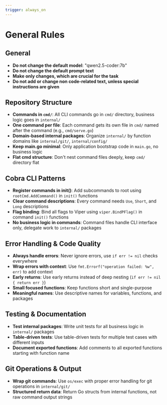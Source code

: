 ```yaml
---
trigger: always_on
---
```


# General Rules

## General

- **Do not change the default model**: "qwen2.5-coder:7b"
- **Do not change the default prompt text**
- **Make only changes, which are crucial for the task**
- **Do not add or change non code-related text, unless special instructions are given**

## Repository Structure

- **Commands in `cmd/`**: All CLI commands go in `cmd/` directory, business logic goes in `internal/`
- **One command per file**: Each command gets its own file in `cmd/` named after the command (e.g., `cmd/serve.go`)
- **Domain-based internal packages**: Organize `internal/` by function domains like `internal/git/`, `internal/config/`
- **Keep main.go minimal**: Only application bootstrap code in `main.go`, no business logic
- **Flat cmd structure**: Don't nest command files deeply, keep `cmd/` directory flat

## Cobra CLI Patterns

- **Register commands in init()**: Add subcommands to root using `rootCmd.AddCommand()` in `init()` functions
- **Clear command descriptions**: Every command needs `Use`, `Short`, and `Long` descriptions
- **Flag binding**: Bind all flags to Viper using `viper.BindPFlag()` in command `init()` functions
- **No business logic in commands**: Command files handle CLI interface only, delegate work to `internal/` packages

## Error Handling & Code Quality

- **Always handle errors**: Never ignore errors, use `if err != nil` checks everywhere
- **Wrap errors with context**: Use `fmt.Errorf("operation failed: %w", err)` to add context
- **Early returns**: Use early returns instead of deep nesting (`if err != nil { return err }`)
- **Small focused functions**: Keep functions short and single-purpose
- **Meaningful names**: Use descriptive names for variables, functions, and packages

## Testing & Documentation

- **Test internal packages**: Write unit tests for all business logic in `internal/` packages
- **Table-driven tests**: Use table-driven tests for multiple test cases with different inputs
- **Document exported functions**: Add comments to all exported functions starting with function name

## Git Operations & Output

- **Wrap git commands**: Use `os/exec` with proper error handling for git operations in `internal/git/`
- **Structured return data**: Return Go structs from internal functions, not raw command output strings
